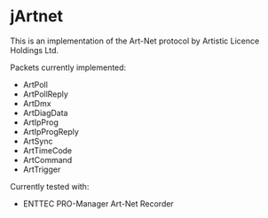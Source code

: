# jArtnet

This is an implementation of the Art-Net protocol by Artistic Licence Holdings Ltd.

Packets currently implemented:

* ArtPoll
* ArtPollReply
* ArtDmx
* ArtDiagData
* ArtIpProg
* ArtIpProgReply
* ArtSync
* ArtTimeCode
* ArtCommand
* ArtTrigger

Currently tested with:

* ENTTEC PRO-Manager Art-Net Recorder
